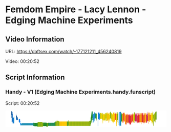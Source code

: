 # Femdom Empire - Lacy Lennon - Edging Machine Experiments

## Video Information
URL: https://daftsex.com/watch/-177121211_456240819

Video:  00:20:52

## Script Information
### Handy - V1 (Edging Machine Experiments.handy.funscript)
Script: 00:20:52


![alt text](https://raw.githubusercontent.com/jamfries1992/scriptsbyjamfries1992/main/FemdomEmpire/Lacy%20Lennon%20-%20Edging%20Machine%20Experiments/heatmap.png "Heatmap - Handy v1")